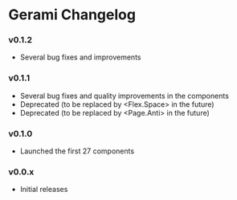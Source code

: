 # Gerami Changelog

### v0.1.2

- Several bug fixes and improvements

### v0.1.1

- Several bug fixes and quality improvements in the components
- Deprecated <FlexSpacer> (to be replaced by <Flex.Space> in the future)
- Deprecated <Container> (to be replaced by <Page.Anti> in the future)

### v0.1.0

- Launched the first 27 components

### v0.0.x

- Initial releases
